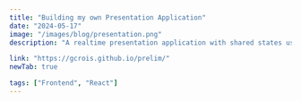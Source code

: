 ```yaml
---
title: "Building my own Presentation Application"
date: "2024-05-17"
image: "/images/blog/presentation.png"
description: "A realtime presentation application with shared states using Yjs and React."

link: "https://gcrois.github.io/prelim/"
newTab: true

tags: ["Frontend", "React"]
---
```

